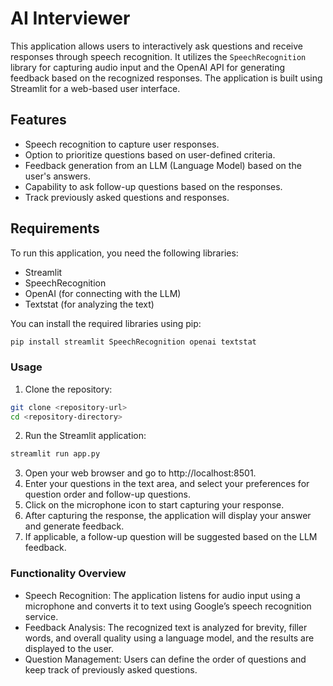 # AI Interviewer

This application allows users to interactively ask questions and receive responses through speech recognition. It utilizes the `SpeechRecognition` library for capturing audio input and the OpenAI API for generating feedback based on the recognized responses. The application is built using Streamlit for a web-based user interface.

## Features

- Speech recognition to capture user responses.
- Option to prioritize questions based on user-defined criteria.
- Feedback generation from an LLM (Language Model) based on the user's answers.
- Capability to ask follow-up questions based on the responses.
- Track previously asked questions and responses.

## Requirements

To run this application, you need the following libraries:

- Streamlit
- SpeechRecognition
- OpenAI (for connecting with the LLM)
- Textstat (for analyzing the text)

You can install the required libraries using pip:

```bash
pip install streamlit SpeechRecognition openai textstat
```

### Usage
1. Clone the repository:
```bash
git clone <repository-url>
cd <repository-directory>
```

2. Run the Streamlit application:
```bash
streamlit run app.py
```

3. Open your web browser and go to http://localhost:8501.
4. Enter your questions in the text area, and select your preferences for question order and follow-up questions.
5. Click on the microphone icon to start capturing your response.
6. After capturing the response, the application will display your answer and generate feedback.
7. If applicable, a follow-up question will be suggested based on the LLM feedback.

### Functionality Overview
- Speech Recognition: The application listens for audio input using a microphone and converts it to text using Google’s speech recognition service.
- Feedback Analysis: The recognized text is analyzed for brevity, filler words, and overall quality using a language model, and the results are displayed to the user.
- Question Management: Users can define the order of questions and keep track of previously asked questions.